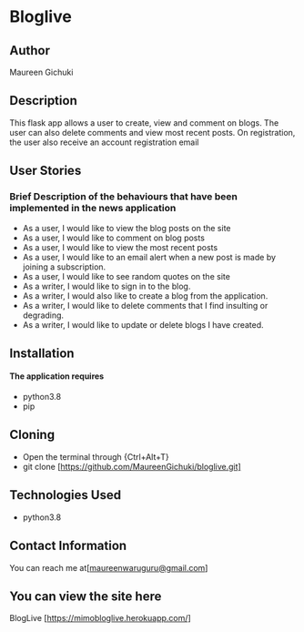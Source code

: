# Bloglive
## Author
Maureen Gichuki

## Description
This flask app allows a user to create, view and comment on blogs. The user can also delete comments and view most recent posts. On registration, the user also receive an account registration email

## User Stories

### Brief Description of the behaviours that have been implemented in the news application 

* As a user, I would like to view the blog posts on the site
* As a user, I would like to comment on blog posts
* As a user, I would like to view the most recent posts
* As a user, I would like to an email alert when a new post is made by joining a subscription.
* As a user, I would like to see random quotes on the site
* As a writer, I would like to sign in to the blog.
* As a writer, I would also like to create a blog from the application.
* As a writer, I would like to delete comments that I find insulting or degrading.
* As a writer, I would like to update or delete blogs I have created.


## Installation
#### The application requires
* python3.8
* pip

## Cloning
* Open the terminal through {Ctrl+Alt+T}
* git clone [https://github.com/MaureenGichuki/bloglive.git]

## Technologies Used
* python3.8

## Contact Information
You can reach me at[maureenwaruguru@gmail.com]

## You can view the site here
BlogLive [https://mimobloglive.herokuapp.com/]
